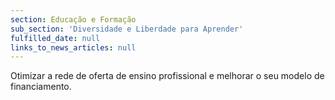 ```yaml
---
section: Educação e Formação
sub_section: 'Diversidade e Liberdade para Aprender'
fulfilled_date: null
links_to_news_articles: null
---
```


Otimizar a rede de oferta de ensino profissional e melhorar o seu modelo de financiamento.